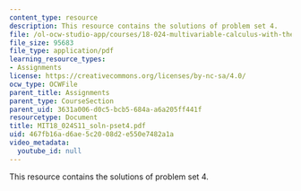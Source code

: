 ```yaml
---
content_type: resource
description: This resource contains the solutions of problem set 4.
file: /ol-ocw-studio-app/courses/18-024-multivariable-calculus-with-theory-spring-2011/467fb16ad6ae5c2008d2e550e7482a1a_MIT18_024S11_soln-pset4.pdf
file_size: 95683
file_type: application/pdf
learning_resource_types:
- Assignments
license: https://creativecommons.org/licenses/by-nc-sa/4.0/
ocw_type: OCWFile
parent_title: Assignments
parent_type: CourseSection
parent_uid: 3631a006-d0c5-bcb5-684a-a6a205ff441f
resourcetype: Document
title: MIT18_024S11_soln-pset4.pdf
uid: 467fb16a-d6ae-5c20-08d2-e550e7482a1a
video_metadata:
  youtube_id: null
---
```

This resource contains the solutions of problem set 4.